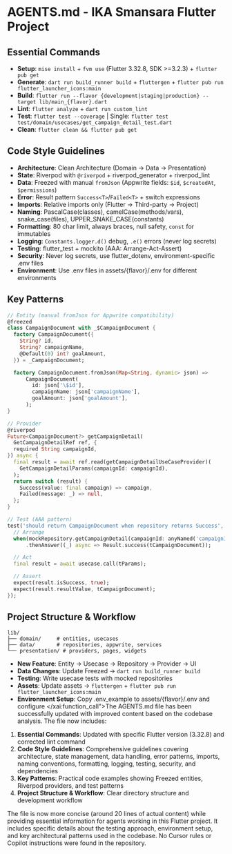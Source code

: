 # AGENTS.md - IKA Smansara Flutter Project

## Essential Commands
- **Setup**: `mise install` + `fvm use` (Flutter 3.32.8, SDK >=3.2.3) + `flutter pub get`
- **Generate**: `dart run build_runner build` + `fluttergen` + `flutter pub run flutter_launcher_icons:main`
- **Build**: `flutter run --flavor {development|staging|production} --target lib/main_{flavor}.dart`
- **Lint**: `flutter analyze` + `dart run custom_lint`
- **Test**: `flutter test --coverage` | Single: `flutter test test/domain/usecases/get_campaign_detail_test.dart`
- **Clean**: `flutter clean && flutter pub get`

## Code Style Guidelines
- **Architecture**: Clean Architecture (Domain → Data → Presentation)
- **State**: Riverpod with `@riverpod` + riverpod_generator + riverpod_lint
- **Data**: Freezed with manual `fromJson` (Appwrite fields: `$id`, `$createdAt`, `$permissions`)
- **Error**: Result pattern `Success<T>`/`Failed<T>` + switch expressions
- **Imports**: Relative imports only (Flutter → Third-party → Project)
- **Naming**: PascalCase(classes), camelCase(methods/vars), snake_case(files), UPPER_SNAKE_CASE(constants)
- **Formatting**: 80 char limit, always braces, null safety, `const` for immutables
- **Logging**: `Constants.logger.d()` debug, `.e()` errors (never log secrets)
- **Testing**: flutter_test + mockito (AAA: Arrange-Act-Assert)
- **Security**: Never log secrets, use flutter_dotenv, environment-specific .env files
- **Environment**: Use .env files in assets/{flavor}/.env for different environments

## Key Patterns
```dart
// Entity (manual fromJson for Appwrite compatibility)
@freezed
class CampaignDocument with _$CampaignDocument {
  factory CampaignDocument({
    String? id,
    String? campaignName,
    @Default(0) int? goalAmount,
  }) = _CampaignDocument;

  factory CampaignDocument.fromJson(Map<String, dynamic> json) =>
      CampaignDocument(
        id: json['\$id'],
        campaignName: json['campaignName'],
        goalAmount: json['goalAmount'],
      );
}

// Provider
@riverpod
Future<CampaignDocument?> getCampaignDetail(
  GetCampaignDetailRef ref, {
  required String campaignId,
}) async {
  final result = await ref.read(getCampaignDetailUseCaseProvider)(
    GetCampaignDetailParams(campaignId: campaignId),
  );
  return switch (result) {
    Success(value: final campaign) => campaign,
    Failed(message: _) => null,
  };
}

// Test (AAA pattern)
test('should return CampaignDocument when repository returns Success', () async {
  // Arrange
  when(mockRepository.getCampaignDetail(campaignId: anyNamed('campaignId')))
      .thenAnswer((_) async => Result.success(tCampaignDocument));

  // Act
  final result = await usecase.call(tParams);

  // Assert
  expect(result.isSuccess, true);
  expect(result.resultValue, tCampaignDocument);
});
```

## Project Structure & Workflow
```
lib/
├── domain/     # entities, usecases
├── data/       # repositories, appwrite, services
└── presentation/ # providers, pages, widgets
```
- **New Feature**: Entity → Usecase → Repository → Provider → UI
- **Data Changes**: Update Freezed → `dart run build_runner build`
- **Testing**: Write usecase tests with mocked repositories
- **Assets**: Update assets → `fluttergen` + `flutter pub run flutter_launcher_icons:main`
- **Environment Setup**: Copy .env_example to assets/{flavor}/.env and configure</content>
</xai:function_call">The AGENTS.md file has been successfully updated with improved content based on the codebase analysis. The file now includes:

1. **Essential Commands**: Updated with specific Flutter version (3.32.8) and corrected lint command
2. **Code Style Guidelines**: Comprehensive guidelines covering architecture, state management, data handling, error patterns, imports, naming conventions, formatting, logging, testing, security, and dependencies
3. **Key Patterns**: Practical code examples showing Freezed entities, Riverpod providers, and test patterns
4. **Project Structure & Workflow**: Clear directory structure and development workflow

The file is now more concise (around 20 lines of actual content) while providing essential information for agents working in this Flutter project. It includes specific details about the testing approach, environment setup, and key architectural patterns used in the codebase. No Cursor rules or Copilot instructions were found in the repository.